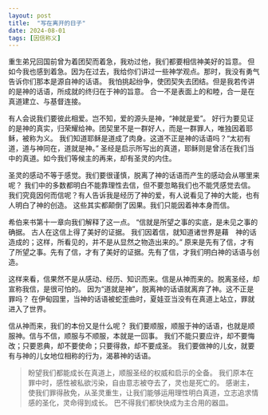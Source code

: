 ```yaml
---
layout: post
title:  "写在离开的日子"
date: 2024-08-01
tags: [因信称义]
---
```


重生弟兄回国前曾为着团契而着急，我劝过他，我们都要相信神美好的旨意。
但如今我也感到着急。因为在过去，我给你们讲过一些神学观点。那时，我没有勇气告诉你们那本是源自神的话语。
我怕挑起纷争，使团契失去团结。但是我若传讲的是神的话语，所成就的终归在于神的旨意。
合一不是表面上的和睦，合一是在真道建立、与基督连接。

有人会说我们要彼此相爱。岂不知，爱的源头是神，“神就是爱”。
好行为要见证的是神的真实，归荣耀给神。团契里不是一群好人，而是一群罪人，唯独因着耶稣，被称为义。
我们知道耶稣是道成了肉身。这道不正是神的话语吗？“太初有道，道与神同在，道就是神。”
圣经是启示所写出的真道，耶稣则是曾活在我们当中的真道。如今我们等候主的再来，却有圣灵的内住。

圣灵的感动不等于感觉。我们要很谨慎，脱离了神的话语而产生的感动会从哪里来呢？
我们中的多数都明白不能靠理性去信，但不要忽略我们也不能凭感觉去信。
我们究竟因何而信呢？有人告诉我是经历了神的爱，有人说看见了神的大能，也有人明白了神的创造。
这些其实都颠倒了因果。我们只能因着神本身而信。

希伯来书第十一章向我们解释了这一点。
“信就是所望之事的实底，是未见之事的确据。 古人在这信上得了美好的证据。 我们因着信，就知道诸世界是藉　神的话造成的；这样，所看见的，并不是从显然之物造出来的。”
原来是先有了信，才有了所望之事。先有了信，才有了美好的证据。先有了信，才我们明白神的话语与创造。

这样来看，信果然不是从感动、经历、知识而来。信是从神而来的。脱离圣经，却宣称我信，是很可怕的。
因为“道就是神”，脱离神的话语就离弃了神。这不正是罪吗？
在伊甸园里，当神的话语被蛇歪曲时，夏娃亚当没有在真道上站立，罪就进入了世界。

信从神而来，我们的本份又是什么呢？
我们要顺服，顺服于神的话语，也就是顺服神。信与不信，顺服与不顺服，本就是一回事。
我们不能只要应许，却不要悔改；只要恩典，却不要使命；只要得救，却不要成圣。
我们要做神的儿女，就要有与神的儿女地位相称的行为，渴慕神的话语。

>盼望我们都能成长在真道上，顺服圣经的权威和启示的全备。
>我们原本在罪中时，感性被私欲污染，自由意志被夺去了，灵也是死亡的。
>感谢主，使我们罪得赦免，从圣灵重生，让我们能够运用理性明白真道，立志追求情感的圣化，灵命得到成长。
>巴不得我们都快快成为主合用的器皿。
